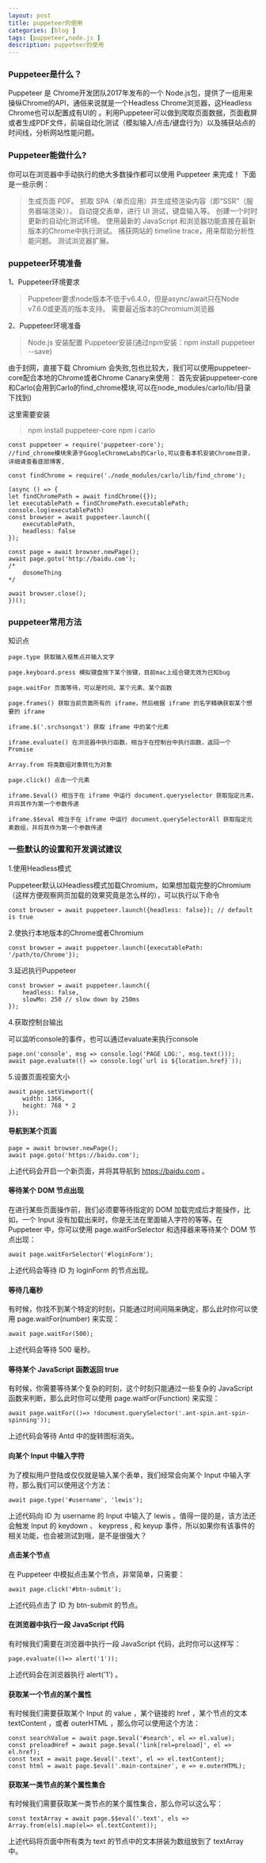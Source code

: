 ```yaml
---
layout: post
title: puppeteer的使用
categories: [blog ]
tags: [puppeteer,node.js ]
description: puppeteer的使用
---
```



### Puppeteer是什么？

Puppeteer 是 Chrome开发团队2017年发布的一个 Node.js包，提供了一组用来操纵Chrome的API，通俗来说就是一个Headless Chrome浏览器，这Headless Chrome也可以配置成有UI的 。利用Puppeteer可以做到爬取页面数据，页面截屏或者生成PDF文件，前端自动化测试（模拟输入/点击/键盘行为）以及捕获站点的时间线，分析网站性能问题。

### Puppeteer能做什么?

你可以在浏览器中手动执行的绝大多数操作都可以使用 Puppeteer 来完成！ 下面是一些示例：

> 生成页面 PDF。
> 抓取 SPA（单页应用）并生成预渲染内容（即“SSR”（服务器端渲染））。
> 自动提交表单，进行 UI 测试，键盘输入等。
> 创建一个时时更新的自动化测试环境。 使用最新的 JavaScript 和浏览器功能直接在最新版本的Chrome中执行测试。
> 捕获网站的 timeline trace，用来帮助分析性能问题。
> 测试浏览器扩展。


### puppeteer环境准备


1、Puppeteer环境要求

> Puppeteer要求node版本不低于v6.4.0，但是async/await只在Node v7.6.0或更高的版本支持。
> 需要最近版本的Chromium浏览器

2、Puppeteer环境准备

> Node.js 安装配置
> Puppeteer安装(通过npm安装：npm install puppeteer --save)

由于封网，直接下载 Chromium 会失败,包也比较大，我们可以使用puppeteer-core配合本地的Chrome或者Chrome Canary来使用：
首先安装puppeteer-core和Carlo(会用到Carlo的find_chrome模块,可以在node_modules/carlo/lib/目录下找到)

这里需要安装

> npm install puppeteer-core
> npm i carlo

    const puppeteer = require('puppeteer-core');
    //find_chrome模块来源于GoogleChromeLabs的Carlo,可以查看本机安装Chrome目录，详细请查看底部博客,

    const findChrome = require('./node_modules/carlo/lib/find_chrome');

    (async () => {
    let findChromePath = await findChrome({});
    let executablePath = findChromePath.executablePath;
    console.log(executablePath)
    const browser = await puppeteer.launch({
        executablePath,
        headless: false
    });

    const page = await browser.newPage();
    await page.goto('http://baidu.com');
    /*
        dosomeThing
    */

    await browser.close();
    })();


### puppeteer常用方法

知识点

    page.type 获取输入框焦点并输入文字

    page.keyboard.press 模拟键盘按下某个按键，目前mac上组合键无效为已知bug

    page.waitFor 页面等待，可以是时间、某个元素、某个函数

    page.frames() 获取当前页面所有的 iframe，然后根据 iframe 的名字精确获取某个想要的 iframe

    iframe.$('.srchsongst') 获取 iframe 中的某个元素

    iframe.evaluate() 在浏览器中执行函数，相当于在控制台中执行函数，返回一个 Promise

    Array.from 将类数组对象转化为对象

    page.click() 点击一个元素

    iframe.$eval() 相当于在 iframe 中运行 document.queryselector 获取指定元素，并将其作为第一个参数传递

    iframe.$$eval 相当于在 iframe 中运行 document.querySelectorAll 获取指定元素数组，并将其作为第一个参数传递

### 一些默认的设置和开发调试建议

1.使用Headless模式

Puppeteer默认以Headless模式加载Chromium，如果想加载完整的Chromium（这样方便观察网页加载的效果究竟是怎么样的），可以执行以下命令

    const browser = await puppeteer.launch({headless: false}); // default is true

2.使执行本地版本的Chrome或者Chromium

    const browser = await puppeteer.launch({executablePath: '/path/to/Chrome'});


3.延迟执行Puppeteer

    const browser = await puppeteer.launch({
        headless: false,
        slowMo: 250 // slow down by 250ms
    });

4.获取控制台输出

可以监听console的事件，也可以通过evaluate来执行console

    page.on('console', msg => console.log('PAGE LOG:', msg.text()));
    await page.evaluate(() => console.log(`url is ${location.href}`));

5.设置页面视窗大小

    await page.setViewport({
        width: 1366,
        height: 768 * 2
    });

#### 导航到某个页面

    page = await browser.newPage();
    await page.goto('https://baidu.com');

上述代码会开启一个新页面，并将其导航到 https://baidu.com 。

#### 等待某个 DOM 节点出现

在进行某些页面操作前，我们必须要等待指定的 DOM 加载完成后才能操作，比如，一个 Input 没有加载出来时，你是无法在里面输入字符的等等。在 Puppeteer 中，你可以使用 page.waitForSelector 和选择器来等待某个 DOM 节点出现：

    await page.waitForSelector('#loginForm');

上述代码会等待 ID 为 loginForm 的节点出现。

#### 等待几毫秒

有时候，你找不到某个特定的时刻，只能通过时间间隔来确定，那么此时你可以使用 page.waitFor(number) 来实现：

    await page.waitFor(500);

上述代码会等待 500 毫秒。

#### 等待某个 JavaScript 函数返回 true

有时候，你需要等待某个复杂的时刻，这个时刻只能通过一些复杂的 JavaScript 函数来判断，那么此时你可以使用 page.waitFor(Function) 来实现：

    await page.waitFor(()=> !document.querySelector('.ant-spin.ant-spin-spinning'));

上述代码会等待 Antd 中的旋转图标消失。

#### 向某个 Input 中输入字符

为了模拟用户登陆或仅仅就是输入某个表单，我们经常会向某个 Input 中输入字符，那么我们可以使用这个方法：

    await page.type('#username', 'lewis');

上述代码向 ID 为 username 的 Input 中输入了 lewis 。值得一提的是，该方法还会触发 Input 的 keydown 、 keypress , 和 keyup 事件，所以如果你有该事件的相关功能，也会被测试到哦，是不是很强大？

#### 点击某个节点

在 Puppeteer 中模拟点击某个节点，非常简单，只需要：

    await page.click('#btn-submit');

上述代码点击了 ID 为 btn-submit 的节点。

#### 在浏览器中执行一段 JavaScript 代码

有时候我们需要在浏览器中执行一段 JavaScript 代码，此时你可以这样写：

    page.evaluate(()=> alert('1'));

上述代码会在浏览器执行 alert('1') 。

#### 获取某一个节点的某个属性

有时候我们需要获取某个 Input 的 value ，某个链接的 href ，某个节点的文本 textContent ，或者 outerHTML ，那么你可以使用这个方法：

    const searchValue = await page.$eval('#search', el => el.value);
    const preloadHref = await page.$eval('link[rel=preload]', el => el.href);
    const text = await page.$eval('.text', el => el.textContent);
    const html = await page.$eval('.main-container', e => e.outerHTML);

#### 获取某一类节点的某个属性集合

有时候我们需要获取某一类节点的某个属性集合，那么你可以这么写：

    const textArray = await page.$$eval('.text', els => Array.from(els).map(el=> el.textContent));

上述代码将页面中所有类为 text 的节点中的文本拼装为数组放到了 textArray 中。


